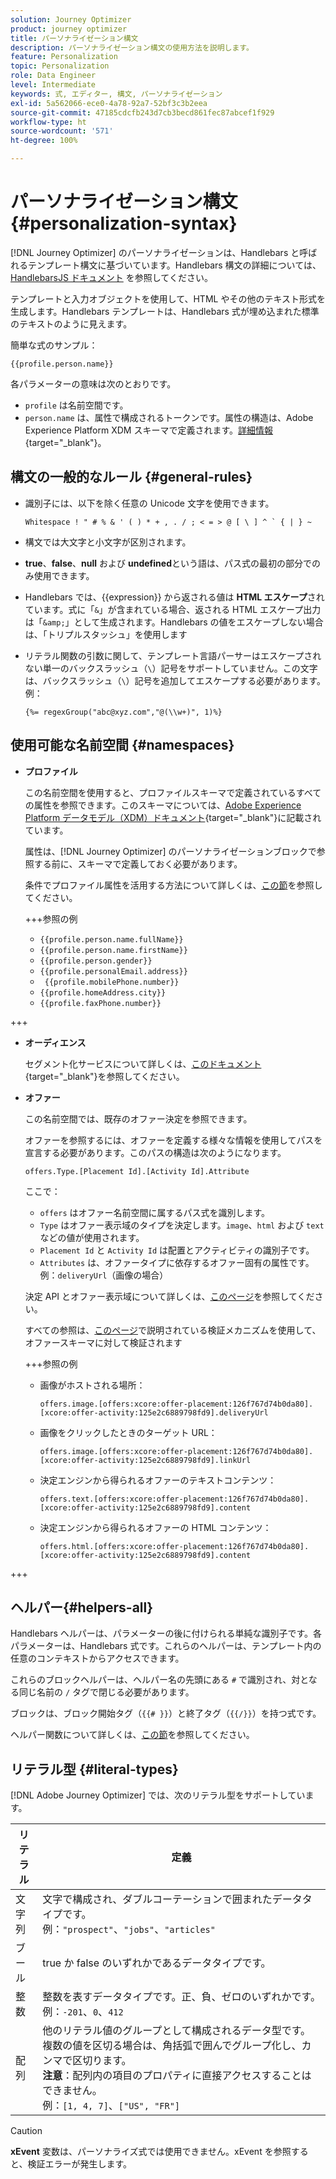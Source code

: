 ```yaml
---
solution: Journey Optimizer
product: journey optimizer
title: パーソナライゼーション構文
description: パーソナライゼーション構文の使用方法を説明します。
feature: Personalization
topic: Personalization
role: Data Engineer
level: Intermediate
keywords: 式, エディター, 構文, パーソナライゼーション
exl-id: 5a562066-ece0-4a78-92a7-52bf3c3b2eea
source-git-commit: 47185cdcfb243d7cb3becd861fec87abcef1f929
workflow-type: ht
source-wordcount: '571'
ht-degree: 100%

---
```


# パーソナライゼーション構文 {#personalization-syntax}

[!DNL Journey Optimizer] のパーソナライゼーションは、Handlebars と呼ばれるテンプレート構文に基づいています。Handlebars 構文の詳細については、[HandlebarsJS ドキュメント](https://handlebarsjs.com/) を参照してください。

テンプレートと入力オブジェクトを使用して、HTML やその他のテキスト形式を生成します。Handlebars テンプレートは、Handlebars 式が埋め込まれた標準のテキストのように見えます。

簡単な式のサンプル：

`{{profile.person.name}}`

各パラメーターの意味は次のとおりです。

* `profile` は名前空間です。
* `person.name` は、属性で構成されるトークンです。属性の構造は、Adobe Experience Platform XDM スキーマで定義されます。[詳細情報](https://experienceleague.adobe.com/docs/experience-platform/xdm/home.html?lang=ja){target="_blank"}。

## 構文の一般的なルール {#general-rules}

* 識別子には、以下を除く任意の Unicode 文字を使用できます。

  ```
  Whitespace ! " # % & ' ( ) * + , . / ; < = > @ [ \ ] ^ ` { | } ~
  ```

* 構文では大文字と小文字が区別されます。

* **true**、**false**、**null** および **undefined**&#x200B;という語は、パス式の最初の部分でのみ使用できます。

* Handlebars では、{{expression}} から返される値は **HTML エスケープ**&#x200B;されています。式に「`&`」が含まれている場合、返される HTML エスケープ出力は「`&amp;`」として生成されます。Handlebars の値をエスケープしない場合は、「トリプルスタッシュ」を使用します

* リテラル関数の引数に関して、テンプレート言語パーサーはエスケープされない単一のバックスラッシュ（`\`）記号をサポートしていません。この文字は、バックスラッシュ（`\`）記号を追加してエスケープする必要があります。例：

  `{%= regexGroup("abc@xyz.com","@(\\w+)", 1)%}`

## 使用可能な名前空間 {#namespaces}

* **プロファイル**

  この名前空間を使用すると、プロファイルスキーマで定義されているすべての属性を参照できます。このスキーマについては、[Adobe Experience Platform データモデル（XDM）ドキュメント](https://experienceleague.adobe.com/docs/experience-platform/xdm/home.html?lang=ja){target="_blank"}に記載されています。

  属性は、[!DNL Journey Optimizer] のパーソナライゼーションブロックで参照する前に、スキーマで定義しておく必要があります。

  条件でプロファイル属性を活用する方法について詳しくは、[この節](functions/helpers.md#if-function)を参照してください。

  +++参照の例

   * `{{profile.person.name.fullName}}`
   * `{{profile.person.name.firstName}}`
   * `{{profile.person.gender}}`
   * `{{profile.personalEmail.address}}`
   * ` {{profile.mobilePhone.number}}`
   * `{{profile.homeAddress.city}}`
   * `{{profile.faxPhone.number}}`

+++

* **オーディエンス**

  セグメント化サービスについて詳しくは、[このドキュメント](https://experienceleague.adobe.com/docs/experience-platform/segmentation/home.html?lang=ja){target="_blank"}を参照してください。

* **オファー**

  この名前空間では、既存のオファー決定を参照できます。

  オファーを参照するには、オファーを定義する様々な情報を使用してパスを宣言する必要があります。このパスの構造は次のようになります。

  `offers.Type.[Placement Id].[Activity Id].Attribute`

  ここで：

   * `offers` はオファー名前空間に属するパス式を識別します。
   * `Type` はオファー表示域のタイプを決定します。`image`、`html` および `text` などの値が使用されます。
   * `Placement Id` と `Activity Id` は配置とアクティビティの識別子です。
   * `Attributes` は、オファータイプに依存するオファー固有の属性です。例：`deliveryUrl`（画像の場合）

  決定 API とオファー表示域について詳しくは、[このページ](../offers/api-reference/offer-delivery-api/decisioning-api.md)を参照してください。

  すべての参照は、[このページ](../personalization/personalization-build-expressions.md)で説明されている検証メカニズムを使用して、オファースキーマに対して検証されます

  +++参照の例

   * 画像がホストされる場所：

     `offers.image.[offers:xcore:offer-placement:126f767d74b0da80].[xcore:offer-activity:125e2c6889798fd9].deliveryUrl`

   * 画像をクリックしたときのターゲット URL：

     `offers.image.[offers:xcore:offer-placement:126f767d74b0da80].[xcore:offer-activity:125e2c6889798fd9].linkUrl`

   * 決定エンジンから得られるオファーのテキストコンテンツ：

     `offers.text.[offers:xcore:offer-placement:126f767d74b0da80].[xcore:offer-activity:125e2c6889798fd9].content`

   * 決定エンジンから得られるオファーの HTML コンテンツ：

     `offers.html.[offers:xcore:offer-placement:126f767d74b0da80].[xcore:offer-activity:125e2c6889798fd9].content`

+++

## ヘルパー{#helpers-all}

Handlebars ヘルパーは、パラメーターの後に付けられる単純な識別子です。各パラメーターは、Handlebars 式です。これらのヘルパーは、テンプレート内の任意のコンテキストからアクセスできます。

これらのブロックヘルパーは、ヘルパー名の先頭にある `#` で識別され、対となる同じ名前の `/` タグで閉じる必要があります。

ブロックは、ブロック開始タグ（`{{# }}`）と終了タグ（`{{/}}`）を持つ式です。

ヘルパー関数について詳しくは、[この節](functions/helpers.md)を参照してください。

## リテラル型 {#literal-types}

[!DNL Adobe Journey Optimizer] では、次のリテラル型をサポートしています。

| リテラル | 定義 |
| ------- | ---------- |
| 文字列 | 文字で構成され、ダブルコーテーションで囲まれたデータタイプです。<br>例：`"prospect"`、`"jobs"`、`"articles"` |
| ブール | true か false のいずれかであるデータタイプです。 |
| 整数 | 整数を表すデータタイプです。正、負、ゼロのいずれかです。<br>例：`-201`、`0`、`412` |
| 配列 | 他のリテラル値のグループとして構成されるデータ型です。複数の値を区切る場合は、角括弧で囲んでグループ化し、カンマで区切ります。<br> **注意**：配列内の項目のプロパティに直接アクセスすることはできません。<br> 例：`[1, 4, 7]`、`["US", "FR"]` |

>[!CAUTION]
>
>**xEvent** 変数は、パーソナライズ式では使用できません。xEvent を参照すると、検証エラーが発生します。
